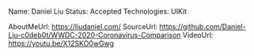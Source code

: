 Name: Daniel Liu
Status: Accepted
Technologies: UIKit

AboutMeUrl: https://liudaniel.com/
SourceUrl: https://github.com/Daniel-Liu-c0deb0t/WWDC-2020-Coronavirus-Comparison
VideoUrl: https://youtu.be/X12SKO0wGwg

<!---
EXAMPLE
Name: John Appleseed
Status: Submitted <or> Winner <or> Distinguished <or> Rejected
Technologies: SwiftUI, RealityKit, CoreGraphic

AboutMeUrl: https://linkedin.com/in/johnappleseed
SourceUrl: https://github.com/johnappleseed/wwdc2025
VideoUrl: https://youtu.be/ABCDE123456
-->
